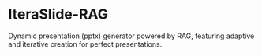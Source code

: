 # IteraSlide-RAG
Dynamic presentation (pptx) generator powered by RAG, featuring adaptive and iterative creation for perfect presentations.
